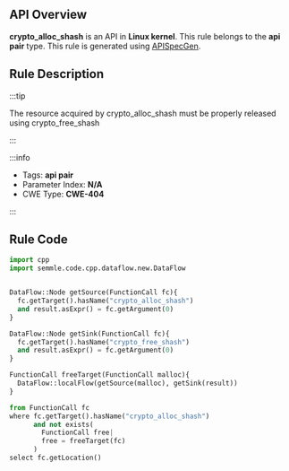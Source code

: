 ---
---


## API Overview
**crypto_alloc_shash** is an API in **Linux kernel**. This rule belongs to the **api pair** type. This rule is generated using [APISpecGen](../../tools/APISpecGen).
## Rule Description

:::tip

The resource acquired by crypto_alloc_shash must be properly released using crypto_free_shash

:::

:::info

- Tags: **api pair**
- Parameter Index: **N/A**
- CWE Type: **CWE-404**

:::

## Rule Code
```python
import cpp
import semmle.code.cpp.dataflow.new.DataFlow


DataFlow::Node getSource(FunctionCall fc){
  fc.getTarget().hasName("crypto_alloc_shash")
  and result.asExpr() = fc.getArgument(0)
}

DataFlow::Node getSink(FunctionCall fc){
  fc.getTarget().hasName("crypto_free_shash")
  and result.asExpr() = fc.getArgument(0)
}

FunctionCall freeTarget(FunctionCall malloc){
  DataFlow::localFlow(getSource(malloc), getSink(result))
}

from FunctionCall fc
where fc.getTarget().hasName("crypto_alloc_shash")
      and not exists(
        FunctionCall free| 
        free = freeTarget(fc)
      )
select fc.getLocation()

    
```